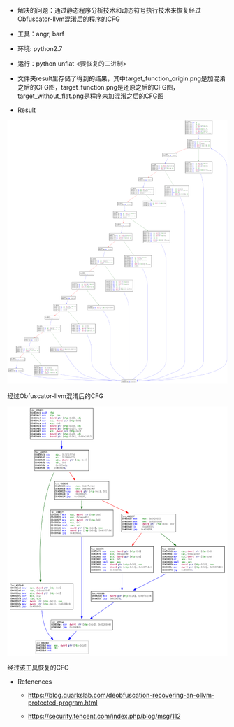 - 解决的问题：通过静态程序分析技术和动态符号执行技术来恢复经过Obfuscator-llvm混淆后的程序的CFG
- 工具：angr, barf
- 环境: python2.7
- 运行：python unflat <要恢复的二进制>
- 文件夹result里存储了得到的结果，其中target_function_origin.png是加混淆之后的CFG图，target_function.png是还原之后的CFG图，target_without_flat.png是程序未加混淆之后的CFG图

- Result

![result_flat](./result/target_function_origin.png)

经过Obfuscator-llvm混淆后的CFG

![result_recover](./result/target_function.png)

经过该工具恢复的CFG

- Refenences

    - https://blog.quarkslab.com/deobfuscation-recovering-an-ollvm-protected-program.html

    - https://security.tencent.com/index.php/blog/msg/112